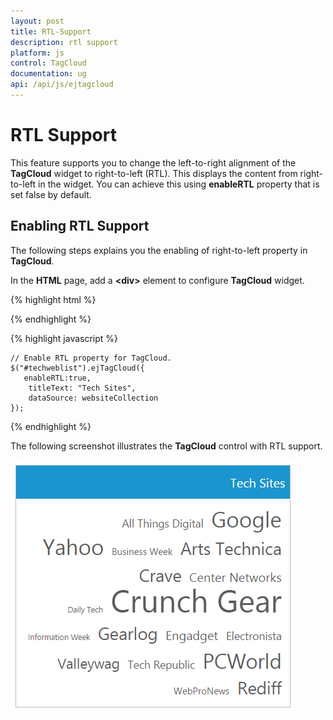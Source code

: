 ```yaml
---
layout: post
title: RTL-Support
description: rtl support
platform: js
control: TagCloud
documentation: ug
api: /api/js/ejtagcloud
---
```


# RTL Support

This feature supports you to change the left-to-right alignment of the **TagCloud** widget to right-to-left (RTL). This displays the content from right-to-left in the widget. You can achieve this using **enableRTL** property that is set false by default.

## Enabling RTL Support

The following steps explains you the enabling of right-to-left property in **TagCloud**.

 In the **HTML** page, add a **&lt;div&gt;** element to configure **TagCloud** widget.

{% highlight html %}

 <div id="techweblist"></div>

{% endhighlight %}

{% highlight javascript %}


    // Enable RTL property for TagCloud.  
    $("#techweblist").ejTagCloud({
       enableRTL:true,
        titleText: "Tech Sites",
        dataSource: websiteCollection
    });


{% endhighlight %}

The following screenshot illustrates the **TagCloud** control with RTL support.



![](/js/TagCloud/RTL-Support_images/RTL-Support_img1.png) 



